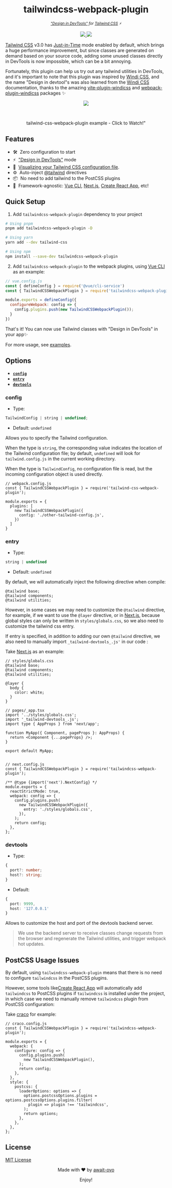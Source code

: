 
<h1 align='center'>tailwindcss-webpack-plugin</h1>

<p align='center'>
<sup><em><a href="https://windicss.org/integrations/vite.html#design-in-devtools">"Design in DevTools"</a> for <a href="https://tailwindcss.com/">Tailwind CSS</a> ⚡️</em></sup>
</p>

<p align='center'>
<a href='https://www.npmjs.com/package/tailwindcss-webpack-plugin'>
<img src='https://img.shields.io/npm/v/tailwindcss-webpack-plugin/latest.svg'>
</a>
<a href='https://npmjs.com/package/tailwindcss-webpack-plugin'>
<img src='https://img.shields.io/npm/l/tailwindcss-webpack-plugin' >
</a>

[Tailwind CSS](https://tailwindcss.com/) v3.0 has [Just-in-Time](https://tailwindcss.com/blog/tailwindcss-v3#just-in-time-all-the-time) mode enabled by default, which brings a huge performance improvement, but since classes are generated on demand based on your source code, adding some unused classes directly in DevTools is now impossible, which can be a bit annoying.

Fortunately, this plugin can help us try out any tailwind utilities in DevTools, and it's important to note that this plugin was inspired by [Windi CSS](https://windicss.org/integrations/webpack.html), and the name "Design in devtool"s was also learned from the [Windi CSS](https://windicss.org/integrations/webpack.html) documentation, thanks to the amazing [vite-plugin-windicss](https://github.com/windicss/vite-plugin-windicss) and [webpack-plugin-windicss](https://github.com/windicss/windicss-webpack-plugin) packages ✨

<p align="center">
<a href="https://www.youtube.com/watch?v=fceKcPPMuJk">
<img src="https://i9.ytimg.com/vi/fceKcPPMuJk/mq3.jpg?sqp=CPD_pZMG&rs=AOn4CLBI2HD6SHziam49d7tYsSDEeRSPdg">
</a>
</p>
<br/>
<p align="center">
tailwind-css-webpack-plugin example - Click to Watch!"
</p>




## Features

- 🛠️&nbsp; Zero configuration to start
- ⚡️&nbsp; ["Design in DevTools"](https://windicss.org/integrations/vite.html#design-in-devtools) mode
- 🎨&nbsp; [Visualizing your Tailwind CSS configuration file](https://github.com/rogden/tailwind-config-viewer#tailwind-config-viewer).
- ⚙️&nbsp; Auto-inject [@tailwind](https://tailwindcss.com/docs/functions-and-directives#tailwind) directives
- 📦&nbsp; No need to add tailwind to the PostCSS plugins
- 🚀&nbsp; Framework-agnostic: [Vue CLI](https://cli.vuejs.org/index.html), [Next.js](https://nextjs.org/), [Create React App](https://create-react-app.dev/), etc!



## Quick Setup

1. Add `tailwindcss-webpack-plugin` dependency to your project

```bash
# Using pnpm
pnpm add tailwindcss-webpack-plugin -D

# Using yarn
yarn add --dev tailwind-css

# Using npm
npm install --save-dev tailwindcss-webpack-plugin

```

2. Add `tailwindcss-webpack-plugin` to the webpack plugins, using [Vue CLI](https://cli.vuejs.org/index.html) as an example:

```js
// vue.config.js
const { defineConfig } = require('@vue/cli-service')
const { TailwindCSSWebpackPlugin } = require('tailwindcss-webpack-plugin')

module.exports = defineConfig({
  configureWebpack: config => {
    config.plugins.push(new TailwindCSSWebpackPlugin());
  }
})

```

That's it! You can now use Tailwind classes with "Design in DevTools" in your app✨

For more usage, see [examples](./examples/).



## Options

- **[`config`](#config)**
- **[`entry`](#entry)**
- **[`devtools`](#devtools)**


### config

* Type:

```ts
TailwindConfig | string | undefined;
```

* Default: `undefined`


Allows you to specify the Tailwind configuration.

When the type is `string`, the corresponding value indicates the location of the Tailwind configuration file; by default, `undefined` will look for `tailwind.config.js` in the current working directory.

When the type is `TailwindConfig`, no configuration file is read, but the incoming configuration object is used directly.


```
// webpack.config.js
const { TailwindCSSWebpackPlugin } = require('tailwind-css-webpack-plugin');

module.exports = {
  plugins: [
    new TailwindCSSWebpackPlugin({
      config: './other-tailwind-config.js',
    })
  ]
}

```

### entry

* Type:

```ts
string | undefined
```

* Default: `undefined`

By default, we will automatically inject the following directive when compile:

```
@tailwind base;
@tailwind components;
@tailwind utilities;
```

However, in some cases we may need to customize the `@tailwind` directive, for example, if we want to use the `@layer` directive, or in [Next.js](https://nextjs.org/), because global styles can only be written in `styles/globals.css`, so we also need to customize the tailwind css entry.

If entry is specified, in addition to adding our own `@tailwind` directive, we also need to manually import `_tailwind-devtools_.js'` in our code :

Take [Next.js](https://nextjs.org/) as an example:

```
// styles/globals.css
@tailwind base;
@tailwind components;
@tailwind utilities;

@layer {
  body {
    color: white;
  }
}

// pages/_app.tsx
import '../styles/globals.css';
import '_tailwind-devtools_.js';
import type { AppProps } from 'next/app';

function MyApp({ Component, pageProps }: AppProps) {
  return <Component {...pageProps} />;
}

export default MyApp;


// next.config.js
const { TailwindCSSWebpackPlugin } = require('tailwindcss-webpack-plugin');

/** @type {import('next').NextConfig} */
module.exports = {
  reactStrictMode: true,
  webpack: config => {
    config.plugins.push(
      new TailwindCSSWebpackPlugin({
        entry: './styles/globals.css',
      }),
    );
    return config;
  },
};

```


### devtools

* Type:

```ts
{
  port?: number;
  host?: string;
}
```

* Default:

```ts
{
  port: 9999,
  host: '127.0.0.1'
}
```

Allows to customize the host and port of the devtools backend server.

> We use the backend server to receive classes change requests from the browser and regenerate the Tailwind utilities, and trigger webpack hot updates.


## PostCSS Usage Issues

By default, using `tailwindcss-webpack-plugin` means that there is no need to configure `tailwindcss` in the PostCSS plugins.

However, some tools like[Create React App](https://create-react-app.dev/) will automatically add `tailwindcss` to PostCSS plugins if `tailwindcss` is installed under the project, in which case we need to manually remove `tailwindcss` plugin from PostCSS configuration:

Take [craco](https://github.com/gsoft-inc/craco) for example:

```
// craco.config.js
const { TailwindCSSWebpackPlugin } = require('tailwindcss-webpack-plugin');

module.exports = {
  webpack: {
    configure: config => {
      config.plugins.push(
        new TailwindCSSWebpackPlugin(),
      );
      return config;
    },
  },
  style: {
    postcss: {
      loaderOptions: options => {
        options.postcssOptions.plugins = options.postcssOptions.plugins.filter(
          plugin => plugin !== 'tailwindcss',
        );
        return options;
      },
    },
  },
};

```


## License

[MIT License](./LICENSE)

<p align='center'>
Made with ❤️ by <a href="https://github.com/await-ovo">await-ovo</a>
</p>

<p align='center'>Enjoy!</p>


<!-- Badges -->
[npm-version-src]: https://img.shields.io/npm/v/talwindcss-webpack-plugin/latest.svg
[npm-version-href]: https://npmjs.com/package/tailwindcss-webpack-plugin

[license-src]: https://img.shields.io/npm/l/tailwindcss-webpack-plugin
[license-href]: https://npmjs.com/package/tailwindcss-webpack-plugin
